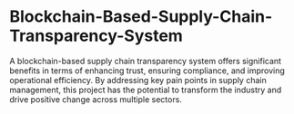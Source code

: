 # Blockchain-Based-Supply-Chain-Transparency-System
A blockchain-based supply chain transparency system offers significant benefits in terms of enhancing trust, ensuring compliance, and improving operational efficiency. By addressing key pain points in supply chain management, this project has the potential to transform the industry and drive positive change across multiple sectors.
